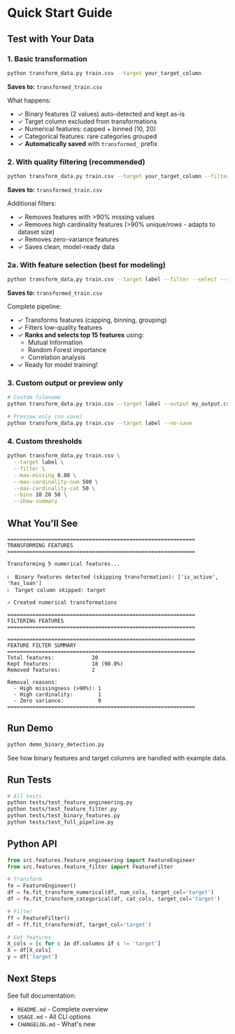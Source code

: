 # Quick Start Guide

## Test with Your Data

### 1. Basic transformation
```bash
python transform_data.py train.csv --target your_target_column
```
**Saves to:** `transformed_train.csv`

What happens:
- ✓ Binary features (2 values) auto-detected and kept as-is
- ✓ Target column excluded from transformations
- ✓ Numerical features: capped + binned (10, 20)
- ✓ Categorical features: rare categories grouped
- ✓ **Automatically saved** with `transformed_` prefix

### 2. With quality filtering (recommended)
```bash
python transform_data.py train.csv --target your_target_column --filter
```
**Saves to:** `transformed_train.csv`

Additional filters:
- ✓ Removes features with >90% missing values
- ✓ Removes high cardinality features (>90% unique/rows - adapts to dataset size)
- ✓ Removes zero-variance features
- ✓ Saves clean, model-ready data

### 2a. With feature selection (best for modeling)
```bash
python transform_data.py train.csv --target label --filter --select --select-top-k 15
```
**Saves to:** `transformed_train.csv`

Complete pipeline:
- ✓ Transforms features (capping, binning, grouping)
- ✓ Filters low-quality features
- ✓ **Ranks and selects top 15 features** using:
  - Mutual Information
  - Random Forest importance
  - Correlation analysis
- ✓ Ready for model training!

### 3. Custom output or preview only
```bash
# Custom filename
python transform_data.py train.csv --target label --output my_output.csv

# Preview only (no save)
python transform_data.py train.csv --target label --no-save
```

### 4. Custom thresholds
```bash
python transform_data.py train.csv \
  --target label \
  --filter \
  --max-missing 0.80 \
  --max-cardinality-num 500 \
  --max-cardinality-cat 50 \
  --bins 10 20 50 \
  --show-summary
```

## What You'll See

```
============================================================
TRANSFORMING FEATURES
============================================================

Transforming 5 numerical features...

ℹ  Binary features detected (skipping transformation): ['is_active', 'has_loan']
ℹ  Target column skipped: target

✓ Created numerical transformations

============================================================
FILTERING FEATURES
============================================================

============================================================
FEATURE FILTER SUMMARY
============================================================
Total features:            20
Kept features:             18 (90.0%)
Removed features:          2

Removal reasons:
  - High missingness (>90%): 1
  - High cardinality:        1
  - Zero variance:           0
============================================================
```

## Run Demo

```bash
python demo_binary_detection.py
```

See how binary features and target columns are handled with example data.

## Run Tests

```bash
# All tests
python tests/test_feature_engineering.py
python tests/test_feature_filter.py
python tests/test_binary_features.py
python tests/test_full_pipeline.py
```

## Python API

```python
from src.features.feature_engineering import FeatureEngineer
from src.features.feature_filter import FeatureFilter

# Transform
fe = FeatureEngineer()
df = fe.fit_transform_numerical(df, num_cols, target_col='target')
df = fe.fit_transform_categorical(df, cat_cols, target_col='target')

# Filter
ff = FeatureFilter()
df = ff.fit_transform(df, target_col='target')

# Get features
X_cols = [c for c in df.columns if c != 'target']
X = df[X_cols]
y = df['target']
```

## Next Steps

See full documentation:
- `README.md` - Complete overview
- `USAGE.md` - All CLI options
- `CHANGELOG.md` - What's new

